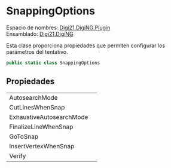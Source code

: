# SnappingOptions

Espacio de nombres: [Digi21.DigiNG.Plugin](../../)  
Ensamblado: [Digi21.DigiNG](../../../digi21.diging/)

Esta clase proporciona propiedades que permiten configurar los parámetros del tentativo.

```csharp
public static class SnappingOptions
```

## Propiedades

|  |  |
| :--- | :--- |
| AutosearchMode |  |
| CutLinesWhenSnap |  |
| ExhaustiveAutosearchMode |  |
| FinalizeLineWhenSnap |  |
| GoToSnap |  |
| InsertVertexWhenSnap |  |
| Verify |  |

